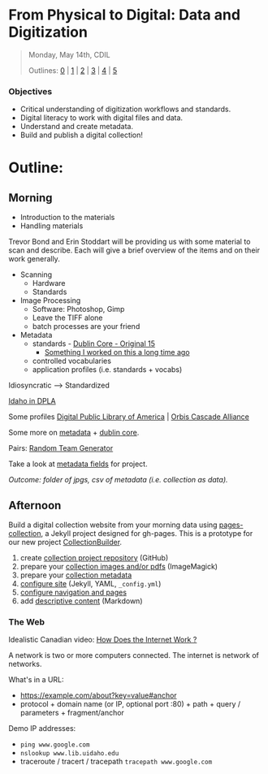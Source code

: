 # From Physical to Digital: Data and Digitization

> Monday, May 14th, CDIL
>
> Outlines: [0](day-0.md) | [1](day-1.md) | [2](day-2.md) | [3](day-3.md) | [4](day-4.md) | [5](day-5.md)

### Objectives

- Critical understanding of digitization workflows and standards.
- Digital literacy to work with digital files and data.
- Understand and create metadata.
- Build and publish a digital collection!

# Outline:

## Morning

- Introduction to the materials
- Handling materials

Trevor Bond and Erin Stoddart will be providing us with some material to scan and describe. Each will give a brief overview of the items and on their work generally.

- Scanning
    - Hardware
    - Standards
- Image Processing
    - Software: Photoshop, Gimp
    - Leave the TIFF alone
    - batch processes are your friend
- Metadata
    - standards - [Dublin Core - Original 15](https://en.wikipedia.org/wiki/Dublin_Core#Dublin_Core_Metadata_Element_Set)
        - [Something I worked on this a long time ago](http://jennriley.com/metadatamap/seeingstandards.pdf)
    - controlled vocabularies 
    - application profiles (i.e. standards + vocabs)

Idiosyncratic --> Standardized

[Idaho in DPLA](https://dp.la/search?q=Idaho)

Some profiles [Digital Public Library of America](https://pro.dp.la/hubs/metadata-application-profile) | [Orbis Cascade Alliance](https://www.orbiscascade.org/dublin-core-best-practices/)

Some more on [metadata](https://dpla.wpengine.com/wp-content/uploads/2018/01/PLPP_Using-Metadata_FINAL.pdf) + [dublin core](https://github.com/dcmi/repository/blob/master/mediawiki_wiki/User_Guide.md). 

Pairs: [Random Team Generator](https://palousedh.github.io/symposium/fellows/)

Take a look at [metadata fields](https://docs.google.com/spreadsheets/d/1v-17Tn3KVNXR_bvqYf-_1y2VRIjKVvySeJLPY7X1ebA/edit?usp=sharing) for project. 

*Outcome: folder of jpgs, csv of metadata (i.e. collection as data).*

## Afternoon

Build a digital collection website from your morning data using  [pages-collection](https://github.com/uidaholib/pages-collection), a Jekyll project designed for gh-pages.
This is a prototype for our new project [CollectionBuilder](https://collectionbuilder.github.io/).

1. create [collection project repository](https://github.com/uidaholib/pages-collection/blob/master/docs/01-project.md) (GitHub)
2. prepare your [collection images and/or pdfs](https://github.com/uidaholib/pages-collection/blob/master/docs/02-objects.md) (ImageMagick)
3. prepare your [collection metadata](https://github.com/uidaholib/pages-collection/blob/master/docs/03-metadata.md)
4. [configure site](https://github.com/uidaholib/pages-collection/blob/master/docs/04-configure.md) (Jekyll, YAML, `_config.yml`)
5. [configure navigation and pages](https://github.com/uidaholib/pages-collection/blob/master/docs/05-pages.md)
6. add [descriptive content](https://github.com/uidaholib/pages-collection/blob/master/docs/06-content.md) (Markdown)

### The Web

Idealistic Canadian video: [How Does the Internet Work ?](https://youtu.be/i5oe63pOhLI)

A network is two or more computers connected.
The internet is network of networks.

What's in a URL:
- https://example.com/about?key=value#anchor
- protocol + domain name (or IP, optional port :80) + path + query / parameters + fragment/anchor

Demo IP addresses:
- `ping www.google.com`
- `nslookup www.lib.uidaho.edu`
- traceroute / tracert / tracepath `tracepath www.google.com`
